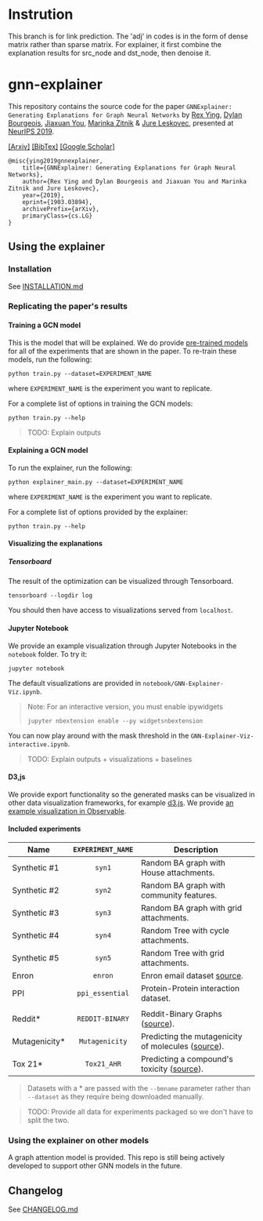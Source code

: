 # Instrution
This branch is for link prediction. 
The 'adj' in codes is in the form of dense matrix rather than sparse matrix. 
For explainer, it first combine the explanation results for src_node and dst_node, then denoise it.


# gnn-explainer

This repository contains the source code for the paper `GNNExplainer: Generating Explanations for Graph Neural Networks` by [Rex Ying](https://cs.stanford.edu/people/rexy/), [Dylan Bourgeois](https://dtsbourg.me/), [Jiaxuan You](https://cs.stanford.edu/~jiaxuan/), [Marinka Zitnik](http://helikoid.si/cms/) & [Jure Leskovec](https://cs.stanford.edu/people/jure/), presented at [NeurIPS 2019](nips.cc).

[[Arxiv]](https://arxiv.org/abs/1903.03894) [[BibTex]](https://dblp.uni-trier.de/rec/bibtex/journals/corr/abs-1903-03894) [[Google Scholar]](https://scholar.google.com/scholar?q=GNNExplainer%3A%20Generating%20Explanations%20for%20Graph%20Neural%20Networks%20Rex%20arXiv%202019)

```
@misc{ying2019gnnexplainer,
    title={GNNExplainer: Generating Explanations for Graph Neural Networks},
    author={Rex Ying and Dylan Bourgeois and Jiaxuan You and Marinka Zitnik and Jure Leskovec},
    year={2019},
    eprint={1903.03894},
    archivePrefix={arXiv},
    primaryClass={cs.LG}
}
```

## Using the explainer

### Installation

See [INSTALLATION.md](#)

### Replicating the paper's results

#### Training a GCN model 

This is the model that will be explained. We do provide [pre-trained models](#TODO) for all of the experiments
that are shown in the paper. To re-train these models, run the following:

```
python train.py --dataset=EXPERIMENT_NAME
```

where `EXPERIMENT_NAME` is the experiment you want to replicate. 

For a complete list of options in training the GCN models:

```
python train.py --help
```

> TODO: Explain outputs

#### Explaining a GCN model

To run the explainer, run the following:

```
python explainer_main.py --dataset=EXPERIMENT_NAME
```

where `EXPERIMENT_NAME` is the experiment you want to replicate. 


For a complete list of options provided by the explainer:

```
python train.py --help
```

#### Visualizing the explanations

##### Tensorboard

The result of the optimization can be visualized through Tensorboard.

```
tensorboard --logdir log
```

You should then have access to visualizations served from `localhost`.

#### Jupyter Notebook

We provide an example visualization through Jupyter Notebooks in the `notebook` folder. To try it:

```
jupyter notebook
```

The default visualizations are provided in `notebook/GNN-Explainer-Viz.ipynb`.

> Note: For an interactive version, you must enable ipywidgets
>
> ```
> jupyter nbextension enable --py widgetsnbextension
> ```

You can now play around with the mask threshold in the `GNN-Explainer-Viz-interactive.ipynb`.
> TODO: Explain outputs + visualizations + baselines

#### D3,js

We provide export functionality so the generated masks can be visualized in other data visualization 
frameworks, for example [d3.js](http://observablehq.com). We provide [an example visualization in Observable](https://observablehq.com/d/00c5dc74f359e7a1).

#### Included experiments

| Name     | `EXPERIMENT_NAME` | Description  |
|----------|:-------------------:|--------------|
| Synthetic #1 | `syn1`  | Random BA graph with House attachments.  |
| Synthetic #2 | `syn2`  | Random BA graph with community features. | 
| Synthetic #3 | `syn3`  | Random BA graph with grid attachments.  |
| Synthetic #4 | `syn4`  | Random Tree with cycle attachments. |
| Synthetic #5 | `syn5`  | Random Tree with grid attachments. | 
| Enron        | `enron` | Enron email dataset [source](https://www.cs.cmu.edu/~enron/). |
| PPI          | `ppi_essential` | Protein-Protein interaction dataset. |
| | | |
| Reddit*      | `REDDIT-BINARY`  | Reddit-Binary Graphs ([source](https://ls11-www.cs.tu-dortmund.de/staff/morris/graphkerneldatasets)). |
| Mutagenicity*      | `Mutagenicity`  | Predicting the mutagenicity of molecules ([source](https://ls11-www.cs.tu-dortmund.de/staff/morris/graphkerneldatasets)). |
| Tox 21*      | `Tox21_AHR`  | Predicting a compound's toxicity ([source](https://ls11-www.cs.tu-dortmund.de/staff/morris/graphkerneldatasets)). |

> Datasets with a * are passed with the `--bmname` parameter rather than `--dataset` as they require being downloaded manually.

> TODO: Provide all data for experiments packaged so we don't have to split the two.


### Using the explainer on other models
A graph attention model is provided. This repo is still being actively developed to support other
GNN models in the future.

## Changelog

See [CHANGELOG.md](#)
